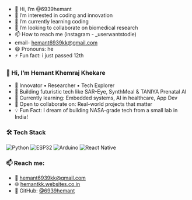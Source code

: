 - 👋 Hi, I’m @6939hemant
- 👀 I’m interested in coding and innovation 
- 🌱 I’m currently learning coding 
- 💞️ I’m looking to collaborate on biomedical research  
- 📫 How to reach me (instagram - _userwantstodie)
- email- hemant6939kk@gmail.com
- 😄 Pronouns: he
- ⚡ Fun fact: i just passed 12th

<!---
6939hemant/6939hemant is a ✨ special ✨ repository because its `README.md` (this file) appears on your GitHub profile.
You can click the Preview link to take a look at your changes.
--->
### 👋 Hi, I’m Hemant Khemraj Khekare

- 🔬 Innovator • Researcher • Tech Explorer
- 🧠 Building futuristic tech like SAR-Eye, SynthMeal & TANIYA Prenatal AI
- 🔭 Currently learning: Embedded systems, AI in healthcare, App Dev
- 🤝 Open to collaborate on: Real-world projects that matter
- 💡 Fun Fact: I dream of building NASA-grade tech from a small lab in India!

### 🛠️ Tech Stack
![Python](https://img.shields.io/badge/Python-3776AB?style=flat&logo=python&logoColor=white)
![ESP32](https://img.shields.io/badge/ESP32-Microcontroller-blue)
![Arduino](https://img.shields.io/badge/Arduino-00979D?style=flat&logo=arduino&logoColor=white)
![React Native](https://img.shields.io/badge/React_Native-20232A?style=flat&logo=react&logoColor=61DAFB)

### 📫 Reach me:
- 💌 hemant6939kk@gmail.com
- 🌐 [hemantkk.websites.co.in](https://hemantkk.websites.co.in)
- 🐙 GitHub: [@6939hemant](https://github.com/6939hemant)